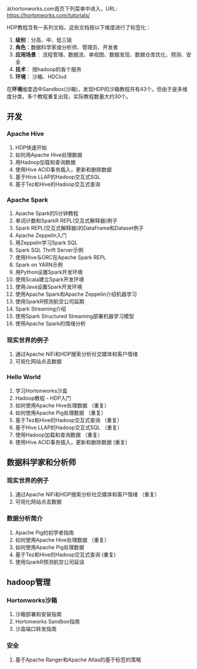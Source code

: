 从hortonworks.com首页下列菜单中进入，URL: https://hortonworks.com/tutorials/  

HDP教程含有一系列文档，这些文档按以下维度进行了标签化：  
1. **级别**：分高、中、低三级
2. **角色**：数据科学家或分析师、管理员、开发者
3. **应用场景**： 流程管理、数据流、单视图、数据发现、数据仓库优化、预测、安全
4. **技术**： 按hadoop的各个服务
5. **环境**： 沙箱、HDClud

在**环境**维度选中Sandbox(沙箱)，发现HDP的沙箱教程共有43个。但由于是多维度分类，多个教程重复出现，实际教程数量大约30个。

## 开发
### Apache Hive
1. HDP快速开始
2. 如何用Apache Hive处理数据
3. 用Hadoop加载和查询数据
4. 使用Hive ACID事务插入，更新和删除数据
5. 基于Hive LLAP的Hadoop交互式SQL
7. 基于Tez和Hive的Hadoop交互式查询
### Apache Spark
1. Apache Spark的5分钟教程
2. 单词计数和SparkR REPL(交互式解释器)例子
3. Spark REPL(交互式解释器)的DataFrame和Dataset例子
5. Apache Zeppelin入门
6. 用Zeppelin学习Spark SQL
7. Spark SQL Thrift Server示例
8. 使用Hive与ORC在Apache Spark REPL
9. Spark on YARN示例
10. 用Python设置Spark开发环境
11. 使用Scala建立Spark开发环境
12. 使用Java设置Spark开发环境
13. 使用Apache Spark和Apache Zeppelin介绍机器学习
14. 使用SparkR预测航空公司延期
15. Spark Streaming介绍
16. 使用Spark Structured Streaming部署机器学习模型
17. 使用Apache Spark的情绪分析
### 现实世界的例子
1. 通过Apache NiFi和HDP搜索分析社交媒体和客户情绪
2. 可视化网站点击数据
### Hello World
1. 学习Hortonworks沙盒
2. Hadoop教程 - HDP入门
3. 如何使用Apache Hive处理数据 （重复）
4. 如何使用Apache Pig处理数据 （重复）
5. 基于Tez和Hive的Hadoop交互式查询 （重复）
6. 基于Hive LLAP的Hadoop交互式SQL （重复）
7. 使用Hadoop加载和查询数据 （重复）
8. 使用Hive ACID事务插入，更新和删除数据 (重复)
## 数据科学家和分析师
### 现实世界的例子
1. 通过Apache NiFi和HDP搜索分析社交媒体和客户情绪 （重复）
2. 可视化网站点击数据
### 数据分析简介
1. Apache Pig的初学者指南
3. 如何使用Apache Hive处理数据 （重复）
4. 如何使用Apache Pig处理数据
5. 基于Tez和Hive的Hadoop交互式查询 (重复)
6. 使用SparkR预测航空公司延误
## hadoop管理
### Hortonworks沙箱
1. 沙箱部署和安装指南
2. Hortonworks Sandbox指南
3. 沙盒端口转发指南
### 安全
1. 基于Apache Ranger和Apache Atlas的基于标签的策略

